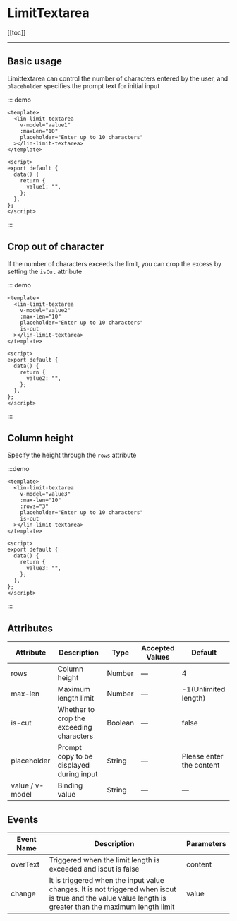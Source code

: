 # LimitTextarea

[[toc]]

---

## Basic usage

Limittextarea can control the number of characters entered by the user, and `placeholder` specifies the prompt text for initial input

::: demo

```vue
<template>
  <lin-limit-textarea
    v-model="value1"
    :maxLen="10"
    placeholder="Enter up to 10 characters"
  ></lin-limit-textarea>
</template>

<script>
export default {
  data() {
    return {
      value1: "",
    };
  },
};
</script>
```

:::

## Crop out of character

If the number of characters exceeds the limit, you can crop the excess by setting the `isCut` attribute

::: demo

```vue
<template>
  <lin-limit-textarea
    v-model="value2"
    :max-len="10"
    placeholder="Enter up to 10 characters"
    is-cut
  ></lin-limit-textarea>
</template>

<script>
export default {
  data() {
    return {
      value2: "",
    };
  },
};
</script>
```

:::

## Column height

Specify the height through the `rows` attribute

:::demo

```vue
<template>
  <lin-limit-textarea
    v-model="value3"
    :max-len="10"
    :rows="3"
    placeholder="Enter up to 10 characters"
    is-cut
  ></lin-limit-textarea>
</template>

<script>
export default {
  data() {
    return {
      value3: "",
    };
  },
};
</script>
```

:::

## Attributes

| Attribute       | Description                              | Type    | Accepted Values | Default                  |
| --------------- | ---------------------------------------- | ------- | --------------- | ------------------------ |
| rows            | Column height                            | Number  | —               | 4                        |
| max-len         | Maximum length limit                     | Number  | —               | -1(Unlimited length)     |
| is-cut          | Whether to crop the exceeding characters | Boolean | —               | false                    |
| placeholder     | Prompt copy to be displayed during input | String  | —               | Please enter the content |
| value / v-model | Binding value                            | String  | —               | —                        |

## Events

| Event Name | Description                                                                                                                                              | Parameters |
| ---------- | -------------------------------------------------------------------------------------------------------------------------------------------------------- | ---------- |
| overText   | Triggered when the limit length is exceeded and iscut is false                                                                                           | content    |
| change     | It is triggered when the input value changes. It is not triggered when iscut is true and the value value length is greater than the maximum length limit | value      |
